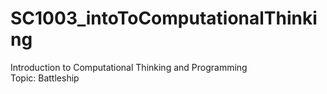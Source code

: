 # SC1003_intoToComputationalThinking
Introduction to Computational Thinking and Programming <br />
Topic: Battleship
